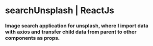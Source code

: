 # searchUnsplash | ReactJs

### Image search application for unsplash, where I import data with axios and transfer child data from parent to other components as props.
